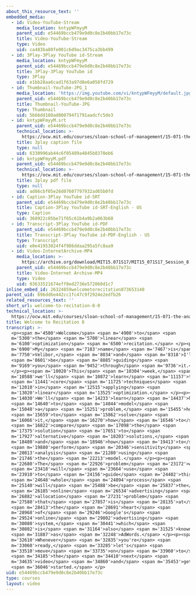 ```yaml
---
about_this_resource_text: ''
embedded_media:
  - id: Video-YouTube-Stream
    media_location: kntypWFmyyM
    parent_uid: e54469bccb479e9d0c8e2b40bb17e73c
    title: Video-YouTube-Stream
    type: Video
    uid: ca483ba80fe001c6d9ac3475ca3bb499
  - id: 3Play-3Play YouTube id-Stream
    media_location: kntypWFmyyM
    parent_uid: e54469bccb479e9d0c8e2b40bb17e73c
    title: 3Play-3Play YouTube id
    type: 3Play
    uid: e1bb28aa6cad1f63a97d8e6a058fd729
  - id: Thumbnail-YouTube-JPG_1
    media_location: 'https://img.youtube.com/vi/kntypWFmyyM/default.jpg'
    parent_uid: e54469bccb479e9d0c8e2b40bb17e73c
    title: Thumbnail-YouTube-JPG
    type: Thumbnail
    uid: 5b66dd180ad800794f1791aadcfc5de3
  - id: kntypWFmyyM.srt
    parent_uid: e54469bccb479e9d0c8e2b40bb17e73c
    technical_location: >-
      https://ocw.mit.edu/courses/sloan-school-of-management/15-071-the-analytics-edge-spring-2017/linear-optimization/google-adwords-optimizing-online-advertising-recitation/welcome-to-recitation-8-0/kntypWFmyyM.srt
    title: 3play caption file
    type: null
    uid: 6330996ab44c6f05489a4845b8370eb6
  - id: kntypWFmyyM.pdf
    parent_uid: e54469bccb479e9d0c8e2b40bb17e73c
    technical_location: >-
      https://ocw.mit.edu/courses/sloan-school-of-management/15-071-the-analytics-edge-spring-2017/linear-optimization/google-adwords-optimizing-online-advertising-recitation/welcome-to-recitation-8-0/kntypWFmyyM.pdf
    title: 3play pdf file
    type: null
    uid: ad86cbf05e26d07607797932ad65b0fd
  - id: Caption-3Play YouTube id-SRT
    parent_uid: e54469bccb479e9d0c8e2b40bb17e73c
    title: Caption-3Play YouTube id-SRT-English - US
    type: Caption
    uid: 368922c05be71f65c61b4a9b2a063b60
  - id: Transcript-3Play YouTube id-PDF
    parent_uid: e54469bccb479e9d0c8e2b40bb17e73c
    title: Transcript-3Play YouTube id-PDF-English - US
    type: Transcript
    uid: e0e41953024f4f986ddaa295a5fc8aa9
  - id: Video-InternetArchive-MP4
    media_location: >-
      https://archive.org/download/MIT15.071S17/MIT15_071S17_Session_8.4.01_300k.mp4
    parent_uid: e54469bccb479e9d0c8e2b40bb17e73c
    title: Video-Internet Archive-MP4
    type: Video
    uid: 03633521674eff8ed2736e572060d1c7
inline_embed_id: 26324859welcometorecitation873653140
parent_uid: 696dd6e442cc1fc47c9f2924e2edfb26
related_resources_text: ''
short_url: welcome-to-recitation-8-0
technical_location: >-
  https://ocw.mit.edu/courses/sloan-school-of-management/15-071-the-analytics-edge-spring-2017/linear-optimization/google-adwords-optimizing-online-advertising-recitation/welcome-to-recitation-8-0
title: Welcome to Recitation 8
transcript: >-
  <p><span m='4500'>Welcome</span> <span m='4900'>to</span> <span
  m='5300'>the</span> <span m='5700'>linear</span> <span
  m='6100'>optimization</span> <span m='6500'>recitation.</span> </p><p><span
  m='6900'>My</span> <span m='7183'>name</span> <span m='7467'>is</span> <span
  m='7750'>Velibor,</span> <span m='8034'>and</span> <span m='8318'>I'll</span>
  <span m='8601'>be</span> <span m='8885'>guiding</span> <span
  m='9169'>you</span> <span m='9452'>through</span> <span m='9736'>it.</span>
  </p><p><span m='10020'>This</span> <span m='10304'>week,</span> <span
  m='10588'>we'll</span> <span m='10872'>learn</span> <span m='11157'>the</span>
  <span m='11441'>core</span> <span m='11725'>techniques</span> <span
  m='12010'>in</span> <span m='12515'>applying</span> <span
  m='13020'>linear</span> <span m='13525'>optimization.</span> </p><p><span
  m='14030'>We'll</span> <span m='14233'>learn</span> <span m='14437'>how</span>
  <span m='14640'>to</span> <span m='14844'>model</span> <span
  m='15048'>a</span> <span m='15251'>problem,</span> <span m='15455'>how</span>
  <span m='15659'>to</span> <span m='15862'>solve</span> <span
  m='16066'>it,</span> <span m='16270'>how</span> <span m='16546'>to</span>
  <span m='16822'>compare</span> <span m='17098'>the</span> <span
  m='17375'>solution</span> <span m='17651'>to</span> <span
  m='17927'>alternative</span> <span m='18203'>solutions,</span> <span
  m='18480'>and</span> <span m='18946'>how</span> <span m='19413'>to</span>
  <span m='19880'>perform</span> <span m='20346'>sensitivity</span> <span
  m='20813'>analysis</span> <span m='21280'>using</span> <span
  m='21746'>the</span> <span m='22213'>model.</span> </p><p><span
  m='22680'>The</span> <span m='22926'>problem</span> <span m='23172'>we</span>
  <span m='23418'>will</span> <span m='23664'>use</span> <span
  m='23910'>to</span> <span m='24156'>guide</span> <span m='24402'>this</span>
  <span m='24648'>whole</span> <span m='24894'>process</span> <span
  m='25140'>will</span> <span m='25488'>be</span> <span m='25837'>the</span>
  <span m='26185'>online</span> <span m='26534'>advertising</span> <span
  m='26882'>allocation</span> <span m='27231'>problem</span> <span
  m='27580'>that</span> <span m='27857'>is</span> <span m='28135'>at</span>
  <span m='28413'>the</span> <span m='28691'>heart</span> <span
  m='28968'>of</span> <span m='29246'>Google's</span> <span
  m='29524'>online</span> <span m='29802'>advertising</span> <span
  m='30080'>system,</span> <span m='30441'>which</span> <span
  m='30802'>is</span> <span m='31164'>also</span> <span m='31525'>known</span>
  <span m='31887'>as</span> <span m='32248'>AdWords.</span> </p><p><span
  m='32610'>Whenever</span> <span m='32835'>you're</span> <span
  m='33060'>ready,</span> <span m='33285'>let's</span> <span
  m='33510'>move</span> <span m='33735'>on</span> <span m='33960'>to</span>
  <span m='34185'>the</span> <span m='34410'>next</span> <span
  m='34635'>video</span> <span m='34860'>and</span> <span m='35453'>get</span>
  <span m='36046'>started.</span> </p>
uid: e54469bccb479e9d0c8e2b40bb17e73c
type: courses
layout: video
---
```

